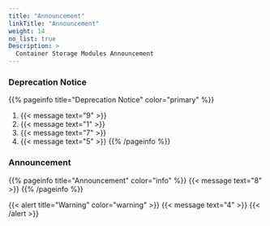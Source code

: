 ```yaml
---
title: "Announcement"
linkTitle: "Announcement"
weight: 14 
no_list: true 
Description: >
  Container Storage Modules Announcement
---
```

### Deprecation Notice
{{% pageinfo title="Deprecation Notice" color="primary" %}}
1. <span><span/>{{< message text="9" >}}
2. <span><span/>{{< message text="1" >}}
3. <span><span/>{{< message text="7" >}}
4. <span><span/>{{< message text="5" >}}
{{% /pageinfo %}}

### Announcement
{{% pageinfo title="Announcement" color="info" %}}
<span><span/>{{< message text="8" >}}
{{% /pageinfo %}}

{{< alert title="Warning" color="warning" >}}
<span><span/>{{< message text="4" >}}
{{< /alert >}}